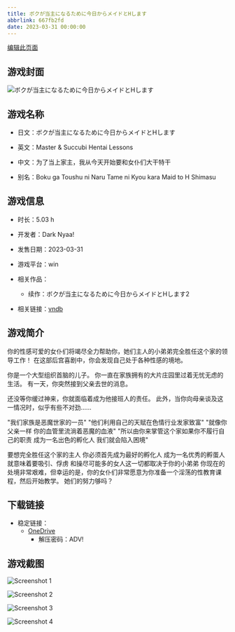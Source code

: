 ```yaml
---
title: ボクが当主になるために今日からメイドとHします
abbrlink: 667fb2fd
date: 2023-03-31 00:00:00
---
```

[编辑此页面](https://github.com/ACG-3/ADV3-source/blob/main/source/_posts/games/%E3%83%9C%E3%82%AF%E3%81%8C%E5%BD%93%E4%B8%BB%E3%81%AB%E3%81%AA%E3%82%8B%E3%81%9F%E3%82%81%E3%81%AB%E4%BB%8A%E6%97%A5%E3%81%8B%E3%82%89%E3%83%A1%E3%82%A4%E3%83%89%E3%81%A8H%E3%81%97%E3%81%BE%E3%81%99.md)

## 游戏封面

![ボクが当主になるために今日からメイドとHします](https://pan.timero.xyz/d/onedrive/img_lib_001/%E3%83%9C%E3%82%AF%E3%81%8C%E5%BD%93%E4%B8%BB%E3%81%AB%E3%81%AA%E3%82%8B%E3%81%9F%E3%82%81%E3%81%AB%E4%BB%8A%E6%97%A5%E3%81%8B%E3%82%89%E3%83%A1%E3%82%A4%E3%83%89%E3%81%A8H%E3%81%97%E3%81%BE%E3%81%99_cover.avif)


## 游戏名称

- 日文：ボクが当主になるために今日からメイドとHします
- 英文：Master & Succubi Hentai Lessons
- 中文：为了当上家主，我从今天开始要和女仆们大干特干

- 别名：Boku ga Toushu ni Naru Tame ni Kyou kara Maid to H Shimasu


## 游戏信息

- 时长：5.03 h
- 开发者：Dark Nyaa!
- 发售日期：2023-03-31
- 游戏平台：win
- 相关作品：
   - 续作：ボクが当主になるために今日からメイドとHします2

- 相关链接：[vndb](https://vndb.org/v42448)


## 游戏简介

你的性感可爱的女仆们将竭尽全力帮助你，她们主人的小弟弟完全胜任这个家的领导工作！
在这部后宫喜剧中，你会发现自己处于各种性感的境地。

你是一个大型组织首脑的儿子。
你一直在家族拥有的大片庄园里过着无忧无虑的生活。
有一天，你突然接到父亲去世的消息。

还没等你缓过神来，你就面临着成为他接班人的责任。
此外，当你向母亲谈及这一情况时，似乎有些不对劲......

"我们家族是恶魔世家的一员" "他们利用自己的天赋在色情行业发家致富"
"就像你父亲一样 你的血管里流淌着恶魔的血液"
"所以由你来掌管这个家如果你不履行自己的职责 成为一名出色的孵化人 我们就会陷入困境"

要想完全胜任这个家的主人 你必须首先成为最好的孵化人
成为一名优秀的孵蛋人 就意味着要吸引、俘虏 和操尽可能多的女人这一切都取决于你的小弟弟
你现在的处境非常艰难，但幸运的是，你的女仆们非常愿意为你准备一个淫荡的性教育课程，然后开始教学。
她们的努力够吗？




## 下载链接

- 稳定链接：
    - [OneDrive](https://pan.timero.xyz/onedrive/adv_lib_001/%E3%83%9C%E3%82%AF%E3%81%8C%E5%BD%93%E4%B8%BB%E3%81%AB%E3%81%AA%E3%82%8B%E3%81%9F%E3%82%81%E3%81%AB%E4%BB%8A%E6%97%A5%E3%81%8B%E3%82%89%E3%83%A1%E3%82%A4%E3%83%89%E3%81%A8H%E3%81%97%E3%81%BE%E3%81%99)
        - 解压密码：ADV!



## 游戏截图


![Screenshot 1](https://pan.timero.xyz/d/onedrive/img_lib_001/%E3%83%9C%E3%82%AF%E3%81%8C%E5%BD%93%E4%B8%BB%E3%81%AB%E3%81%AA%E3%82%8B%E3%81%9F%E3%82%81%E3%81%AB%E4%BB%8A%E6%97%A5%E3%81%8B%E3%82%89%E3%83%A1%E3%82%A4%E3%83%89%E3%81%A8H%E3%81%97%E3%81%BE%E3%81%99_Screenshot_1.avif)

![Screenshot 2](https://pan.timero.xyz/d/onedrive/img_lib_001/%E3%83%9C%E3%82%AF%E3%81%8C%E5%BD%93%E4%B8%BB%E3%81%AB%E3%81%AA%E3%82%8B%E3%81%9F%E3%82%81%E3%81%AB%E4%BB%8A%E6%97%A5%E3%81%8B%E3%82%89%E3%83%A1%E3%82%A4%E3%83%89%E3%81%A8H%E3%81%97%E3%81%BE%E3%81%99_Screenshot_2.avif)

![Screenshot 3](https://pan.timero.xyz/d/onedrive/img_lib_001/%E3%83%9C%E3%82%AF%E3%81%8C%E5%BD%93%E4%B8%BB%E3%81%AB%E3%81%AA%E3%82%8B%E3%81%9F%E3%82%81%E3%81%AB%E4%BB%8A%E6%97%A5%E3%81%8B%E3%82%89%E3%83%A1%E3%82%A4%E3%83%89%E3%81%A8H%E3%81%97%E3%81%BE%E3%81%99_Screenshot_3.avif)

![Screenshot 4](https://pan.timero.xyz/d/onedrive/img_lib_001/%E3%83%9C%E3%82%AF%E3%81%8C%E5%BD%93%E4%B8%BB%E3%81%AB%E3%81%AA%E3%82%8B%E3%81%9F%E3%82%81%E3%81%AB%E4%BB%8A%E6%97%A5%E3%81%8B%E3%82%89%E3%83%A1%E3%82%A4%E3%83%89%E3%81%A8H%E3%81%97%E3%81%BE%E3%81%99_Screenshot_4.avif)

